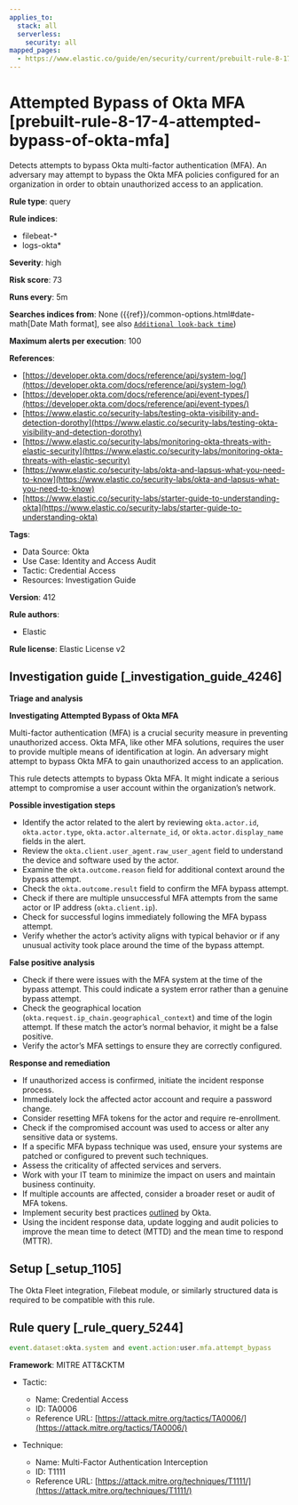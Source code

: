 ```yaml
---
applies_to:
  stack: all
  serverless:
    security: all
mapped_pages:
  - https://www.elastic.co/guide/en/security/current/prebuilt-rule-8-17-4-attempted-bypass-of-okta-mfa.html
---
```


# Attempted Bypass of Okta MFA [prebuilt-rule-8-17-4-attempted-bypass-of-okta-mfa]

Detects attempts to bypass Okta multi-factor authentication (MFA). An adversary may attempt to bypass the Okta MFA policies configured for an organization in order to obtain unauthorized access to an application.

**Rule type**: query

**Rule indices**:

* filebeat-*
* logs-okta*

**Severity**: high

**Risk score**: 73

**Runs every**: 5m

**Searches indices from**: None ({{ref}}/common-options.html#date-math[Date Math format], see also [`Additional look-back time`](docs-content://solutions/security/detect-and-alert/create-detection-rule.md#rule-schedule))

**Maximum alerts per execution**: 100

**References**:

* [https://developer.okta.com/docs/reference/api/system-log/](https://developer.okta.com/docs/reference/api/system-log/)
* [https://developer.okta.com/docs/reference/api/event-types/](https://developer.okta.com/docs/reference/api/event-types/)
* [https://www.elastic.co/security-labs/testing-okta-visibility-and-detection-dorothy](https://www.elastic.co/security-labs/testing-okta-visibility-and-detection-dorothy)
* [https://www.elastic.co/security-labs/monitoring-okta-threats-with-elastic-security](https://www.elastic.co/security-labs/monitoring-okta-threats-with-elastic-security)
* [https://www.elastic.co/security-labs/okta-and-lapsus-what-you-need-to-know](https://www.elastic.co/security-labs/okta-and-lapsus-what-you-need-to-know)
* [https://www.elastic.co/security-labs/starter-guide-to-understanding-okta](https://www.elastic.co/security-labs/starter-guide-to-understanding-okta)

**Tags**:

* Data Source: Okta
* Use Case: Identity and Access Audit
* Tactic: Credential Access
* Resources: Investigation Guide

**Version**: 412

**Rule authors**:

* Elastic

**Rule license**: Elastic License v2

## Investigation guide [_investigation_guide_4246]

**Triage and analysis**

**Investigating Attempted Bypass of Okta MFA**

Multi-factor authentication (MFA) is a crucial security measure in preventing unauthorized access. Okta MFA, like other MFA solutions, requires the user to provide multiple means of identification at login. An adversary might attempt to bypass Okta MFA to gain unauthorized access to an application.

This rule detects attempts to bypass Okta MFA. It might indicate a serious attempt to compromise a user account within the organization’s network.

**Possible investigation steps**

* Identify the actor related to the alert by reviewing `okta.actor.id`, `okta.actor.type`, `okta.actor.alternate_id`, or `okta.actor.display_name` fields in the alert.
* Review the `okta.client.user_agent.raw_user_agent` field to understand the device and software used by the actor.
* Examine the `okta.outcome.reason` field for additional context around the bypass attempt.
* Check the `okta.outcome.result` field to confirm the MFA bypass attempt.
* Check if there are multiple unsuccessful MFA attempts from the same actor or IP address (`okta.client.ip`).
* Check for successful logins immediately following the MFA bypass attempt.
* Verify whether the actor’s activity aligns with typical behavior or if any unusual activity took place around the time of the bypass attempt.

**False positive analysis**

* Check if there were issues with the MFA system at the time of the bypass attempt. This could indicate a system error rather than a genuine bypass attempt.
* Check the geographical location (`okta.request.ip_chain.geographical_context`) and time of the login attempt. If these match the actor’s normal behavior, it might be a false positive.
* Verify the actor’s MFA settings to ensure they are correctly configured.

**Response and remediation**

* If unauthorized access is confirmed, initiate the incident response process.
* Immediately lock the affected actor account and require a password change.
* Consider resetting MFA tokens for the actor and require re-enrollment.
* Check if the compromised account was used to access or alter any sensitive data or systems.
* If a specific MFA bypass technique was used, ensure your systems are patched or configured to prevent such techniques.
* Assess the criticality of affected services and servers.
* Work with your IT team to minimize the impact on users and maintain business continuity.
* If multiple accounts are affected, consider a broader reset or audit of MFA tokens.
* Implement security best practices [outlined](https://www.okta.com/blog/2019/10/9-admin-best-practices-to-keep-your-org-secure/) by Okta.
* Using the incident response data, update logging and audit policies to improve the mean time to detect (MTTD) and the mean time to respond (MTTR).


## Setup [_setup_1105]

The Okta Fleet integration, Filebeat module, or similarly structured data is required to be compatible with this rule.


## Rule query [_rule_query_5244]

```js
event.dataset:okta.system and event.action:user.mfa.attempt_bypass
```

**Framework**: MITRE ATT&CKTM

* Tactic:

    * Name: Credential Access
    * ID: TA0006
    * Reference URL: [https://attack.mitre.org/tactics/TA0006/](https://attack.mitre.org/tactics/TA0006/)

* Technique:

    * Name: Multi-Factor Authentication Interception
    * ID: T1111
    * Reference URL: [https://attack.mitre.org/techniques/T1111/](https://attack.mitre.org/techniques/T1111/)



